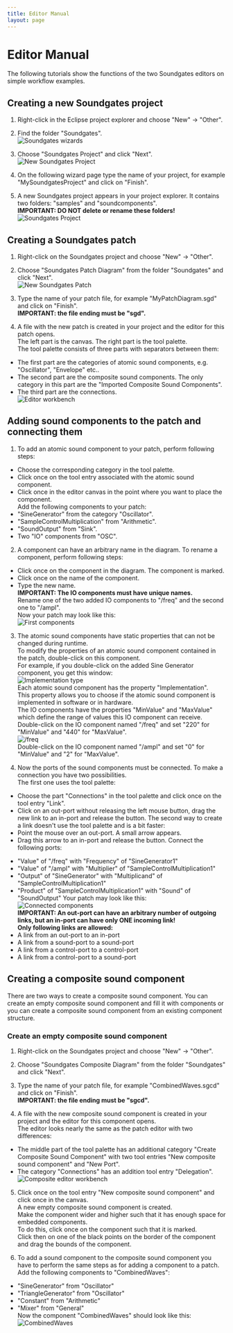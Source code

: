 ```yaml
---
title: Editor Manual
layout: page
---
```

# Editor Manual

The following tutorials show the functions of the two Soundgates editors on simple workflow examples.

## Creating a new Soundgates project
1. Right-click in the Eclipse project explorer and choose "New" -> "Other".

2. Find the folder "Soundgates".  
   ![Soundgates wizards](http://pc2.github.io/pg-soundgates/assets/images/1_choose_wizard.png)

3. Choose "Soundgates Project" and click "Next".  
   ![New Soundgates Project](http://pc2.github.io/pg-soundgates/assets/images/2_create_project.png)

4. On the following wizard page type the name of your project, for example "MySoundgatesProject" and click on "Finish".

5. A new Soundgates project appears in your project explorer. It contains two folders: "samples" and "soundcomponents".   
   **IMPORTANT: DO NOT delete or rename these folders!**  
   ![Soundgates Project](http://pc2.github.io/pg-soundgates/assets/images/3_ready_project.png)

## Creating a Soundgates patch
1. Right-click on the Soundgates project and choose "New" -> "Other".

2. Choose "Soundgates Patch Diagram" from the folder "Soundgates" and click "Next".  
   ![New Soundgates Patch](http://pc2.github.io/pg-soundgates/assets/images/4_new_patch.png)

3. Type the name of your patch file, for example "MyPatchDiagram.sgd" and click on "Finish".  
   **IMPORTANT: the file ending must be "sgd".**

4. A file with the new patch is created in your project and the editor for this patch opens.  
   The left part is the canvas. The right part is the tool palette.  
   The tool palette consists of three parts with separators between them:  
  * The first part are the categories of atomic sound components, e.g. "Oscillator", "Envelope" etc..
  * The second part are the composite sound components. The only category in this part are the "Imported Composite Sound Components".
  * The third part are the connections.  
   ![Editor workbench](http://pc2.github.io/pg-soundgates/assets/images/5_editor_with_palette.png)

## Adding sound components to the patch and connecting them
1. To add an atomic sound component to your patch, perform following steps:
 * Choose the corresponding category in the tool palette.
 * Click once on the tool entry associated with the atomic sound component.
 * Click once in the editor canvas in the point where you want to place the component.  
   Add the following components to your patch:
 * "SineGenerator" from the category "Oscillator".
 * "SampleControlMultiplication" from "Arithmetic".
 * "SoundOutput" from "Sink".
 * Two "IO" components from "OSC".

2. A component can have an arbitrary name in the diagram. To rename a component, perform following steps:
 * Click once on the component in the diagram. The component is marked.
 * Click once on the name of the component.
 * Type the new name.  
   **IMPORTANT: The IO components must have unique names.**  
   Rename one of the two added IO components to "/freq" and the second one to "/ampl".  
   Now your patch may look like this:  
   ![First components](http://pc2.github.io/pg-soundgates/assets/images/6_first_blocks.png)

3. The atomic sound components have static properties that can not be changed during runtime.  
   To modify the properties of an atomic sound component contained in the patch, double-click on this component.  
   For example, if you double-click on the added Sine Generator component, you get this window:  
   ![Implementation type](http://pc2.github.io/pg-soundgates/assets/images/7_sin.png)  
   Each atomic sound component has the property "Implementation".  
   This property allows you to choose if the atomic sound component is implemented in software or in hardware.  
   The IO components have the properties "MinValue" and "MaxValue" which define the range of values this IO component can receive.  
   Double-click on the IO component named "/freq" and set "220" for "MinValue" and "440" for "MaxValue".  
   ![/freq](http://pc2.github.io/pg-soundgates/assets/images/8_io_freq.png)  
   Double-click on the IO component named "/ampl" and set "0" for "MinValue" and "2" for "MaxValue".

4. Now the ports of the sound components must be connected. To make a connection you have two possibilities.  
   The first one uses the tool palette:
 * Choose the part "Connections" in the tool palette and click once on the tool entry "Link".
 * Click on an out-port without releasing the left mouse button, drag the new link to an in-port and release the button.
   The second way to create a link doesn't use the tool palette and is a bit faster:
 * Point the mouse over an out-port. A small arrow appears.
 * Drag this arrow to an in-port and release the button.
   Connect the following ports:
 - "Value" of "/freq" with "Frequency" of "SineGenerator1"
 - "Value" of "/ampl" with "Multiplier" of "SampleControlMultiplication1"
 - "Output" of "SineGenerator" with "Multiplicand" of "SampleControlMultiplication1"
 - "Product" of "SampleControlMultiplication1" with "Sound" of "SoundOutput"
   Your patch may look like this:  
   ![Connected components](http://pc2.github.io/pg-soundgates/assets/images/9_blocks_connected.png)  
   **IMPORTANT: An out-port can have an arbitrary number of outgoing links, but an in-port can have only ONE incoming link!**  
   **Only following links are allowed:**  
 - A link from an out-port to an in-port
 - A link from a sound-port to a sound-port
 - A link from a control-port to a control-port
 - A link from a control-port to a sound-port

## Creating a composite sound component
There are two ways to create a composite sound component. You can create an empty composite sound component and fill it with components or you can create a composite sound component from an existing component structure.

### Create an empty composite sound component
1. Right-click on the Soundgates project and choose "New" -> "Other".

2. Choose "Soundgates Composite Diagram" from the folder "Soundgates" and click "Next".

3. Type the name of your patch file, for example "CombinedWaves.sgcd" and click on "Finish".  
   **IMPORTANT: the file ending must be "sgcd".**

4. A file with the new composite sound component is created in your project and the editor for this component opens.  
   The editor looks nearly the same as the patch editor with two differences:
 - The middle part of the tool palette has an additional category "Create Composite Sound Component" with two tool entries "New composite sound component" and "New Port".
 - The category "Connections" has an addition tool entry "Delegation".  
   ![Composite editor workbench](http://pc2.github.io/pg-soundgates/assets/images/11_composite_diag_palette.png)

5. Click once on the tool entry "New composite sound component" and click once in the canvas.  
   A new empty composite sound component is created.  
   Make the component wider and higher such that it has enough space for embedded components.  
   To do this, click once on the component such that it is marked.  
   Click then on one of the black points on the border of the component and drag the bounds of the component.

6. To add a sound component to the composite sound component you have to perform the same steps as for adding a component to a patch.  
   Add the following components to "CombinedWaves":
 - "SineGenerator" from "Oscillator"
 - "TriangleGenerator" from "Oscillator"
 - "Constant" from "Arithmetic"
 - "Mixer" from "General"  
   Now the component "CombinedWaves" should look like this:  
   ![CombinedWaves](http://pc2.github.io/pg-soundgates/assets/images/12_new_composite.png)